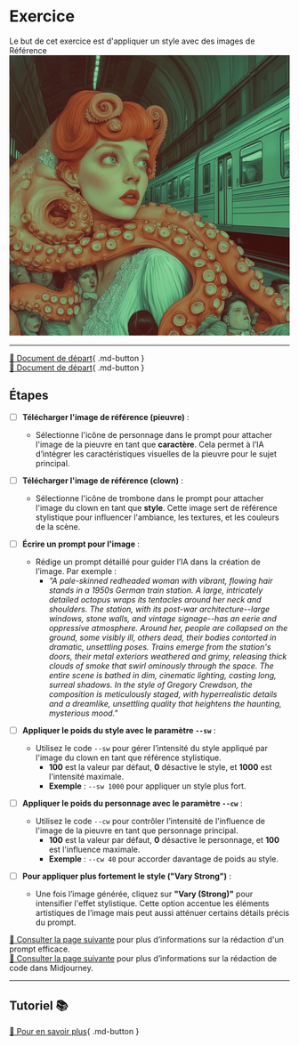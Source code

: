 # Exercice
<style>.md-footer{display:none;}</style>

Le but de cet exercice est d'appliquer un style avec des images de Référence 
<img src="../assets/image/04_rosie_pieuvre_02.png">
***

[📁 Document de départ](../assets/image/04_clown.png){ .md-button }   <br>
[📁 Document de départ](../assets/image/04_rosie_pieuvre.png){ .md-button }   <br>


## Étapes 

- [ ] **Télécharger l'image de référence (pieuvre)** :
   - Sélectionne l'icône de personnage dans le prompt pour attacher l'image de la pieuvre en tant que **caractère**. Cela permet à l’IA d’intégrer les caractéristiques visuelles de la pieuvre pour le sujet principal.

- [ ] **Télécharger l'image de référence (clown)** :
   - Sélectionne l'icône de trombone dans le prompt pour attacher l'image du clown en tant que **style**. Cette image sert de référence stylistique pour influencer l'ambiance, les textures, et les couleurs de la scène.

- [ ] **Écrire un prompt pour l'image** :
   - Rédige un prompt détaillé pour guider l’IA dans la création de l’image. Par exemple :
     - *"A pale-skinned redheaded woman with vibrant, flowing hair stands in a 1950s German train station. A large, intricately detailed octopus wraps its tentacles around her neck and shoulders. The station, with its post-war architecture--large windows, stone walls, and vintage signage--has an eerie and oppressive atmosphere. Around her, people are collapsed on the ground, some visibly ill, others dead, their bodies contorted in dramatic, unsettling poses. Trains emerge from the station's doors, their metal exteriors weathered and grimy, releasing thick clouds of smoke that swirl ominously through the space. The entire scene is bathed in dim, cinematic lighting, casting long, surreal shadows. In the style of Gregory Crewdson, the composition is meticulously staged, with hyperrealistic details and a dreamlike, unsettling quality that heightens the haunting, mysterious mood."*

- [ ] **Appliquer le poids du style avec le paramètre `--sw`** :
  - Utilisez le code `--sw` pour gérer l’intensité du style appliqué par l'image du clown en tant que référence stylistique.
    - **100** est la valeur par défaut, **0** désactive le style, et **1000** est l'intensité maximale.
    - **Exemple** : `--sw 1000` pour appliquer un style plus fort.

- [ ] **Appliquer le poids du personnage avec le paramètre `--cw`** :
  - Utilisez le code `--cw` pour contrôler l’intensité de l'influence de l'image de la pieuvre en tant que personnage principal.
    - **100** est la valeur par défaut, **0** désactive le personnage, et **100** est l'influence maximale.
    - **Exemple** : `--cw 40` pour accorder davantage de poids au style.

- [ ] **Pour appliquer plus fortement le style ("Vary Strong")** :
   - Une fois l’image générée, cliquez sur **"Vary (Strong)"** pour intensifier l'effet stylistique. Cette option accentue les éléments artistiques de l’image mais peut aussi atténuer certains détails précis du prompt.


[📖 Consulter la page suivante](../ai/prompt.md) pour plus d’informations sur la rédaction d'un prompt efficace.<br>
[📖 Consulter la page suivante](../ai/midjourney_code.md) pour plus d’informations sur la rédaction de code dans Midjourney. <br>


***

## Tutoriel 📚

[📖 Pour en savoir plus](https://cmontmorency365-my.sharepoint.com/:v:/g/personal/flpilote_cmontmorency_qc_ca/EV1gSzxV02dCnk8Zq_cDqoIBrhgU_jAXSPZF3OLHJnRIXQ?nav=eyJyZWZlcnJhbEluZm8iOnsicmVmZXJyYWxBcHAiOiJPbmVEcml2ZUZvckJ1c2luZXNzIiwicmVmZXJyYWxBcHBQbGF0Zm9ybSI6IldlYiIsInJlZmVycmFsTW9kZSI6InZpZXciLCJyZWZlcnJhbFZpZXciOiJNeUZpbGVzTGlua0NvcHkifX0&e=C9CAYc){ .md-button }   <br>




